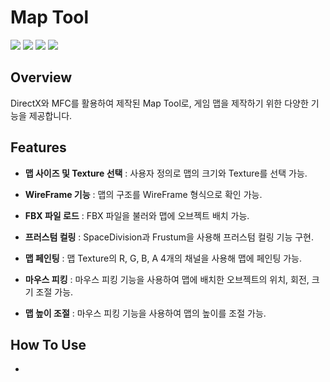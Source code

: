 # Map Tool

<img src ="https://img.shields.io/badge/Windows-0078D6?style=for-the-badge&logo=windows&logoColor=white"> <img src ="https://img.shields.io/badge/Direct_X-006600?style=for-the-badge&logo=directx&logoColor=black"> <img src ="https://img.shields.io/badge/MFC-%23E34F26?style=for-the-badge&logo=mfc&logoColor=white"> <img src ="https://img.shields.io/badge/c++-%2300599C.svg?style=for-the-badge&logo=c%2B%2B&logoColor=white"> 

## Overview

DirectX와 MFC를 활용하여 제작된 Map Tool로, 게임 맵을 제작하기 위한 다양한 기능을 제공합니다.

## Features
- **맵 사이즈 및 Texture 선택** : 사용자 정의로 맵의 크기와 Texture를 선택 가능.
  
- **WireFrame 기능** : 맵의 구조를 WireFrame 형식으로 확인 가능.

- **FBX 파일 로드** : FBX 파일을 불러와 맵에 오브젝트 배치 가능.

- **프러스텀 컬링** : SpaceDivision과 Frustum을 사용해 프러스텀 컬링 기능 구현.

- **맵 페인팅** : 맵 Texture의 R, G, B, A 4개의 채널을 사용해 맵에 페인팅 가능.

- **마우스 피킹** : 마우스 피킹 기능을 사용하여 맵에 배치한 오브젝트의 위치, 회전, 크기 조절 가능.

- **맵 높이 조절** : 마우스 피킹 기능을 사용하여 맵의 높이를 조절 가능.

## How To Use

* 
